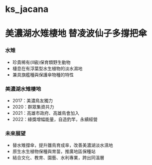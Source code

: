 # ks_jacana

# 美濃湖水雉棲地 替凌波仙子多撐把傘

### 水雉
* 珍貴稀有(II級)保育類野生動物
* 棲息在有浮葉型水生植物的淡水濕地
* 兼具旗艦種與保護傘物種的特性

### 美濃湖水雉棲地
* 2017：美濃鳥友獨力
* 2020：群眾集資共力
* 2021：高雄市政府、高雄鳥會加入
* 2022：綠獎增幅能量，自造釣竿，永續經營

### 未來展望
* 替水雉撐傘，提升雛鳥育成率，改善美濃湖淡水濕地
* 原生水生植物保種與育苗，推廣地區保種站
* 結合文化、教育、園藝、水利專業，跨出同溫層
